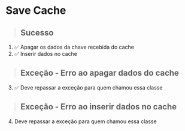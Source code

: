 # Save Cache

> ## Sucesso
1. ✅ Apagar os dados da chave recebida do cache
2. ✅ Inserir dados no cache

> ## Exceção - Erro ao apagar dados do cache
3. ✅ Deve repassar a exceção para quem chamou essa classe

> ## Exceção - Erro ao inserir dados no cache
4. Deve repassar a exceção para quem chamou essa classe